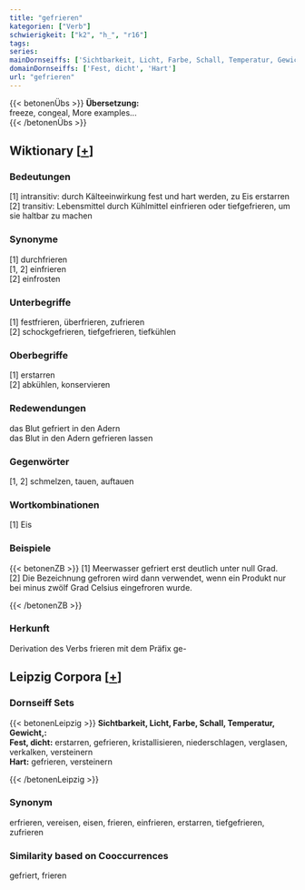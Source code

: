 ```yaml
---
title: "gefrieren"
kategorien: ["Verb"]
schwierigkeit: ["k2", "h_", "r16"]
tags:
series:
mainDornseiffs: ['Sichtbarkeit, Licht, Farbe, Schall, Temperatur, Gewicht,']
domainDornseiffs: ['Fest, dicht', 'Hart']
url: "gefrieren"
---
```


{{< betonenÜbs >}}
**Übersetzung:**  
freeze, congeal, More examples...  
{{< /betonenÜbs >}}

## Wiktionary [[+](https://de.wiktionary.org/wiki/gefrieren)]

### Bedeutungen
[1] intransitiv: durch Kälteeinwirkung fest und hart werden, zu Eis erstarren  
[2] transitiv: Lebensmittel durch Kühlmittel einfrieren oder tiefgefrieren, um sie haltbar zu machen  

### Synonyme
[1] durchfrieren  
[1, 2] einfrieren  
[2] einfrosten  

### Unterbegriffe
[1] festfrieren, überfrieren, zufrieren  
[2] schockgefrieren, tiefgefrieren, tiefkühlen  

### Oberbegriffe
[1] erstarren  
[2] abkühlen, konservieren  

### Redewendungen
das Blut gefriert in den Adern  
das Blut in den Adern gefrieren lassen  

### Gegenwörter
[1, 2] schmelzen, tauen, auftauen  

### Wortkombinationen
[1] Eis  

### Beispiele
{{< betonenZB >}}
[1] Meerwasser gefriert erst deutlich unter null Grad.  
[2]  Die Bezeichnung gefroren wird dann verwendet, wenn ein Produkt nur bei minus zwölf Grad Celsius eingefroren wurde.  

{{< /betonenZB >}}
### Herkunft
Derivation des Verbs frieren mit dem Präfix ge-  


## Leipzig Corpora [[+](https://corpora.uni-leipzig.de/en/res?word=gefrieren&corpusId=deu_newscrawl-public_2018)]

### Dornseiff Sets
{{< betonenLeipzig >}}
**Sichtbarkeit, Licht, Farbe, Schall, Temperatur, Gewicht,:**  
**Fest, dicht:** erstarren, gefrieren, kristallisieren, niederschlagen, verglasen, verkalken, versteinern  
**Hart:** gefrieren, versteinern  

{{< /betonenLeipzig >}}

### Synonym
erfrieren, vereisen, eisen, frieren, einfrieren, erstarren, tiefgefrieren, zufrieren


### Similarity based on Cooccurrences
gefriert, frieren

